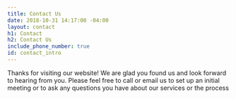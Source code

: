 ```yaml
---
title: Contact Us
date: 2018-10-31 14:17:00 -04:00
layout: contact
h1: Contact
h2: Contact Us
include_phone_number: true
id: contact_intro
---
```


Thanks for visiting our website!  We are glad you found us and look forward to hearing from you. Please feel free to call or email us to set up an initial meeting or to ask any questions you have about our services or the process
